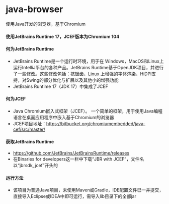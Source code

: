 # java-browser
使用Java开发的浏览器，基于Chromium

#### 使用JetBrains Runtime 17，JCEF版本为Chromium 104

#### 何为JetBrains Runtime
- JetBrains Runtime是一个运行时环境，用于在 Windows，MacOS和Linux上运行IntelliJ平台的各种产品。JetBrains Runtime基于OpenJDK项目，并进行了一些修改。这些修改包括：抗锯齿，Linux 上增强的字体渲染，HiDPI支持，对Swing的部分优化与扩展以及其他小的增强功能
- JetBrains Runtime 17（JDK 17）中集成了JCEF

#### 何为JCEF
- Java Chromium嵌入式框架（JCEF）。 一个简单的框架，用于使用Java编程语言在桌面应用程序中嵌入基于Chromium的浏览器
- JCEF项目地址：https://bitbucket.org/chromiumembedded/java-cef/src/master/

#### 获取JetBrains Runtime
- https://github.com/JetBrains/JetBrainsRuntime/releases
- 在Binaries for developers这一栏中下载“JBR with JCEF”，文件名以“jbrsdk_jcef”开头的

#### 运行方法
- 该项目为普通Java项目，未使用Maven或Gradle，IDE配置文件已一并提交，直接导入Eclipse或IDEA中即可运行，需导入lib目录下的全部jar
